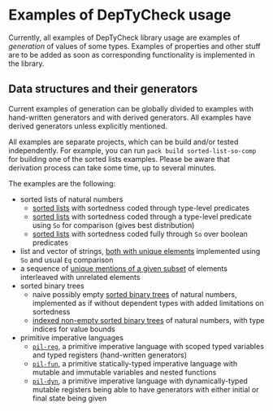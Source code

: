 # Examples of DepTyCheck usage

Currently, all examples of DepTyCheck library usage are examples of *generation* of values of some types.
Examples of properties and other stuff are to be added as soon as corresponding functionality is implemented in the library.

## Data structures and their generators

Current examples of generation can be globally divided to examples with hand-written generators and with derived generators.
All examples have derived generators unless explicitly mentioned.

All examples are separate projects, which can be build and/or tested independently.
For example, you can run `pack build sorted-list-so-comp` for building one of the sorted lists examples.
Please be aware that derivation process can take some time, up to several minutes.

The examples are the following:

- sorted lists of natural numbers
  - [sorted lists](sorted-list-tl-pred/) with sortedness coded through type-level predicates
  - [sorted lists](sorted-list-so-comp/) with sortedness coded through a type-level predicate using `So` for comparison (gives best distribution)
  - [sorted lists](sorted-list-so-full/) with sortedness coded fully through `So` over boolean predicates
- list and vector of strings, [both with unique elements](uniq-list/) implemented using `So` and usual `Eq` comparison
- a sequence of [unique mentions of a given subset](covering-seq/) of elements interleaved with unrelated elements
- sorted binary trees
  - naive possibly empty [sorted binary trees](sorted-tree-naive/) of natural numbers, implemented as if without dependent types
    with added limitations on sortedness
  - [indexed non-empty sorted binary trees](sorted-tree-indexed/) of natural numbers, with type indices for value bounds
- primitive imperative languages
  - [`pil-reg`](pil-reg/), a primitive imperative language with scoped typed variables and typed registers (hand-written generators)
  - [`pil-fun`](pil-fun/), a primitive statically-typed imperative language with mutable and immutable variables and nested functions
  - [`pil-dyn`](pil-dyn/), a primitive imperative language with dynamically-typed mutable registers being able to have generators with
    either initial or final state being given
